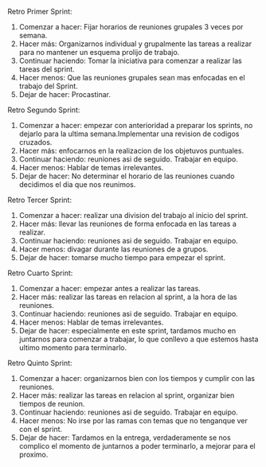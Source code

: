 Retro Primer Sprint:
1. Comenzar a hacer: Fijar horarios de reuniones grupales 3 veces por semana.
2. Hacer más: Organizarnos individual y grupalmente las tareas a realizar para no mantener un esquema prolijo de trabajo. 
3. Continuar haciendo: Tomar la iniciativa para comenzar a realizar las tareas del sprint.
4. Hacer menos: Que las reuniones grupales sean mas enfocadas en el trabajo del Sprint.
5. Dejar de hacer: Procastinar.

Retro Segundo Sprint:
1. Comenzar a hacer: empezar con anterioridad a preparar los sprints, no dejarlo para la ultima semana.Implementar una revision de codigos cruzados.
2. Hacer más: enfocarnos en la realizacion de los objetuvos puntuales. 
3. Continuar haciendo: reuniones asi de seguido. Trabajar en equipo.
4. Hacer menos: Hablar de temas irrelevantes.
5. Dejar de hacer: No determinar el horario de las reuniones cuando decidimos el dia que nos reunimos.

Retro Tercer Sprint:
1. Comenzar a hacer: realizar una division del trabajo al inicio del sprint.
2. Hacer más: llevar las reuniones de forma enfocada en las tareas a realizar.
3. Continuar haciendo: reuniones asi de seguido. Trabajar en equipo.
4. Hacer menos: divagar durante las reuniones de a grupos.
5. Dejar de hacer: tomarse mucho tiempo para empezar el sprint.

Retro Cuarto Sprint:
1. Comenzar a hacer: empezar antes a realizar las tareas.
2. Hacer más: realizar las tareas en relacion al sprint, a la hora de las reuniones.
3. Continuar haciendo: reuniones asi de seguido. Trabajar en equipo.
4. Hacer menos: Hablar de temas irrelevantes.
5. Dejar de hacer: especialmente en este sprint, tardamos mucho en juntarnos para comenzar a trabajar, lo que conllevo a que estemos hasta ultimo momento para terminarlo.

Retro Quinto Sprint:

1. Comenzar a hacer: organizarnos bien con los tiempos y cumplir con las reuniones.
2. Hacer más: realizar las tareas en relacion al sprint, organizar bien tiempos de reunion.
3. Continuar haciendo: reuniones asi de seguido. Trabajar en equipo.
4. Hacer menos: No irse por las ramas con temas que no tenganque ver con el sprint.
5. Dejar de hacer: Tardamos en la entrega, verdaderamente se nos complico el momento de juntarnos a poder terminarlo, a mejorar para el proximo.